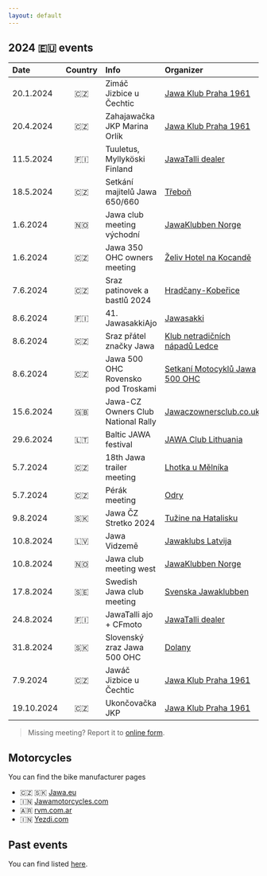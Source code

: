 ```yaml
---
layout: default
---
```


## 2024 🇪🇺 events

| Date | Country | Info | Organizer |
| :--- | :---: | :--- | :--- |
|  20.1.2024 | 🇨🇿 | Zimáč Jizbice u Čechtic | [Jawa Klub Praha 1961](http://www.jawaklub.cz/kalendar) |
|  20.4.2024 | 🇨🇿 | Zahajawačka JKP Marina Orlík | [Jawa Klub Praha 1961](http://www.jawaklub.cz/kalendar) |
|  11.5.2024 | 🇫🇮 | Tuuletus, Myllyköski Finland | [JawaTalli dealer](https://www.jawatalli.fi/news/) |
|  18.5.2024 | 🇨🇿 | Setkání majitelů Jawa 650/660 | [Třeboň](https://www.motorkari.cz/motoakce/akce/?aid=15128) |
|   1.6.2024 | 🇳🇴 | Jawa club meeting východní | [JawaKlubben Norge](assets/2024/jawa-norway-2024-june.jpg) |
|   1.6.2024 | 🇨🇿 | Jawa 350 OHC owners meeting | [Želiv Hotel na Kocandě](https://www.facebook.com/events/2541657119359249) |
|   7.6.2024 | 🇨🇿 | Sraz patinovek a bastlů 2024 | [Hradčany-Kobeřice](https://www.facebook.com/events/874081901095148/) |
|   8.6.2024 | 🇫🇮 | 41. JawasakkiAjo | [Jawasakki](https://www.jawasakki.fi/tapahtuma/jawasakkiajot-2024/) |
|   8.6.2024 | 🇨🇿 | Sraz přátel značky Jawa | [Klub netradičních nápadů Ledce](https://www.knnledce.cz/index.php?id=sraz-patel-jawy-a-malotraktor) |
|   8.6.2024 | 🇨🇿 | Jawa 500 OHC Rovensko pod Troskami | [Setkaní Motocyklů Jawa 500 OHC](https://www.facebook.com/SetkaniMotocykluJawa500Ohc) |
|  15.6.2024 | 🇬🇧 | Jawa-CZ Owners Club National Rally | [Jawaczownersclub.co.uk](http://www.jawaczownersclub.co.uk/events.htm) |
|  29.6.2024 | 🇱🇹 | Baltic JAWA festival | [JAWA Club Lithuania](https://www.facebook.com/profile.php?id=100077316098945&sk=events) |
|   5.7.2024 | 🇨🇿 | 18th Jawa trailer meeting | [Lhotka u Mělníka](https://www.motorkari.cz/motoakce/akce/?aid=15076) |
|   5.7.2024 | 🇨🇿 | Pérák meeting | [Odry](https://www.veterankalendar.cz/index.php?id=5&id_p=5058) |
|   9.8.2024 | 🇸🇰 | Jawa ČZ Stretko 2024 | [Tužine na Hatalisku](https://www.facebook.com/events/jawa-%C4%8Dz-stretko/jawa-%C4%8Dz-stretko-2024-13-ro%C4%8Dn%C3%ADk/308701648773700/) |
|  10.8.2024 | 🇱🇻 | Jawa Vidzemē | [Jawaklubs Latvija](https://www.facebook.com/Jawaklubs/events) |
|  10.8.2024 | 🇳🇴 | Jawa club meeting west | [JawaKlubben Norge](http://jawaklubben.no/) |
|  17.8.2024 | 🇸🇪 | Swedish Jawa club meeting | [Svenska Jawaklubben](https://jawaklubben.se/) |
|  24.8.2024 | 🇫🇮 | JawaTalli ajo + CFmoto | [JawaTalli dealer](https://www.jawatalli.fi/news/) |
|  31.8.2024 | 🇸🇰 | Slovenský zraz Jawa 500 OHC | [Dolany](assets/2024/jawa-slovakia-500-2024.jpg) |
|   7.9.2024 | 🇨🇿 | Jawáč Jizbice u Čechtic | [Jawa Klub Praha 1961](http://www.jawaklub.cz/kalendar) |
| 19.10.2024 | 🇨🇿 | Ukončovačka JKP | [Jawa Klub Praha 1961](http://www.jawaklub.cz/kalendar) |

[//]: # "https://github.com/ikatyang/emoji-cheat-sheet#country-flag"

> Missing meeting? Report it to [online form](https://docs.google.com/forms/d/e/1FAIpQLScxJWDXilwS29Pb-FMwA3wMpQpbY8Qore8i5U9GqQWvStmS8g/viewform?usp=sf_link).


## Motorcycles

You can find the bike manufacturer pages

- 🇨🇿 🇸🇰 [Jawa.eu](https://www.jawa.eu?utm_source=jawamotorcycles.cz)
- 🇮🇳 [Jawamotorcycles.com](https://www.jawamotorcycles.com?utm_source=jawamotorcycles.cz)
- 🇦🇷 [rvm.com.ar](https://rvm.com.ar/?utm_source=jawamotorcycles.cz)
- 🇮🇳 [Yezdi.com](http://yezdi.com?utm_source=jawamotorcycles.cz)


## Past events

You can find listed [here](past-events.md).
